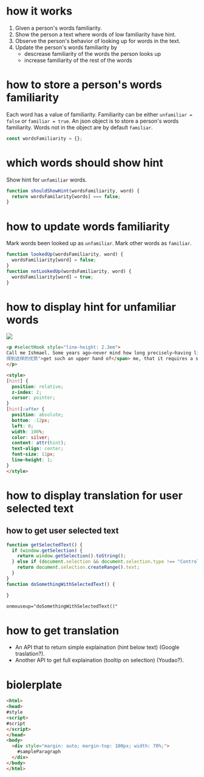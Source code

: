 # how it works
1. Given a person's words familiarity.
2. Show the person a text where words of low familiarity have hint.
3. Observe the person's behavior of looking up for words in the text.
4. Update the person's words familiarity by
    - descrease familiarity of the words the person looks up
    - increase familiarity of the rest of the words


# how to store a person's words familiarity
Each word has a value of familiarity. Familiarity can be either `unfamiliar = false` or `familiar = true`. An json object is to store a person's words familiarity. Words not in the object are by default `familiar`.
```js demo.html #script
const wordsFamiliarity = {};
```

# which words should show hint
Show hint for `unfamiliar` words.
```js demo.html #script
function shouldShowHint(wordsFamiliarity, word) {
  return wordsFamilarity[words] === false;
}
```

# how to update words familiarity
Mark words been looked up as `unfamiliar`. Mark other words as `familiar`.
```js demo.html #script
function lookedUp(wordsFamiliarity, word) {
  wordsFamiliarity[word] = false;
}
function notLookedUp(wordsFamiliarity, word) {
  wordsFamiliarity[word] = true;
}
```


# how to display hint for unfamiliar words
![](https://github.com/pangrr/reading-assistant/blob/master/hint.png)
```html demo.html #sampleParagraph
<p #selectHook style="line-height: 2.3em">
Call me Ishmael. Some years ago—never mind how long precisely—having little or no money in my purse, and nothing particular to interest me on shore, I thought I would sail about a little and see the watery part of the world. It is a way I have of driving off the <span hint="脾">spleen</span> and regulating the circulation. Whenever I find myself growing <span hint="严峻">grim</span> about the mouth; whenever it is a <span hint="潮湿">damp</span>, <span hint="蒙蒙">drizzly</span> November in my soul; whenever I find myself involuntarily pausing before <span hint="棺材">coffin</span> warehouses, and bringing up the rear of every funeral I meet; and especially whenever my <span hint="狂躁">hypos</span> <span hint="
得到这样的优势">get such an upper hand of</span> me, that it requires a strong moral principle to prevent me from deliberately stepping into the street, and methodically knocking people’s hats off—then, I account it high time to get to sea as soon as I can. This is my substitute for <span hint="手枪">pistol</span> and ball. With a <span hint="哲学上">philosophical</span> <span hint="繁荣">flourish</span> Cato throws himself upon his sword; I quietly take to the ship. There is nothing surprising in this. If they but knew it, almost all men in their degree, some time or other, <span hint="珍爱">cherish</span> very nearly the same feelings towards the ocean with me.
</p>
```

```html demo.html #style
<style>
[hint] {
  position: relative;
  z-index: 2;
  cursor: pointer;
}
[hint]:after {
  position: absolute;
  bottom: -12px;
  left: 0;
  width: 100%;
  color: silver;
  content: attr(hint);
  text-align: center;
  font-size: 11px;
  line-height: 1;
}
</style>
```



# how to display translation for user selected text
## how to get user selected text
```js demo.html #script
function getSelectedText() {
  if (window.getSelection) {
    return window.getSelection().toString();
  } else if (document.selection && document.selection.type !== "Control") {
    return document.selection.createRange().text;
  }
}
function doSomethingWithSelectedText() {

}
```

``` demo.html #selectHook
onmouseup="doSomethingWithSelectedText()"
```


# how to get translation
- An API that to return simple explaination (hint below text) (Google traslation?).
- Another API to get full explaination (tooltip on selection) (Youdao?).


# biolerplate
```html demo.html
<html>
<head>
#style
<script>
#script
</script>
</head>
<body>
  <div style="margin: auto; margin-top: 100px; width: 70%;">
    #sampleParagraph
  </div>
</body>
</html>
```
